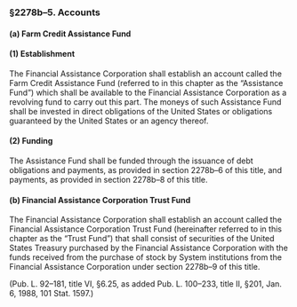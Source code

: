 ### §2278b–5. Accounts ###

#### (a) Farm Credit Assistance Fund ####

#### (1) Establishment ####

The Financial Assistance Corporation shall establish an account called the Farm Credit Assistance Fund (referred to in this chapter as the “Assistance Fund”) which shall be available to the Financial Assistance Corporation as a revolving fund to carry out this part. The moneys of such Assistance Fund shall be invested in direct obligations of the United States or obligations guaranteed by the United States or an agency thereof.

#### (2) Funding ####

The Assistance Fund shall be funded through the issuance of debt obligations and payments, as provided in section 2278b–6 of this title, and payments, as provided in section 2278b–8 of this title.

#### (b) Financial Assistance Corporation Trust Fund ####

The Financial Assistance Corporation shall establish an account called the Financial Assistance Corporation Trust Fund (hereinafter referred to in this chapter as the “Trust Fund”) that shall consist of securities of the United States Treasury purchased by the Financial Assistance Corporation with the funds received from the purchase of stock by System institutions from the Financial Assistance Corporation under section 2278b–9 of this title.

(Pub. L. 92–181, title VI, §6.25, as added Pub. L. 100–233, title II, §201, Jan. 6, 1988, 101 Stat. 1597.)